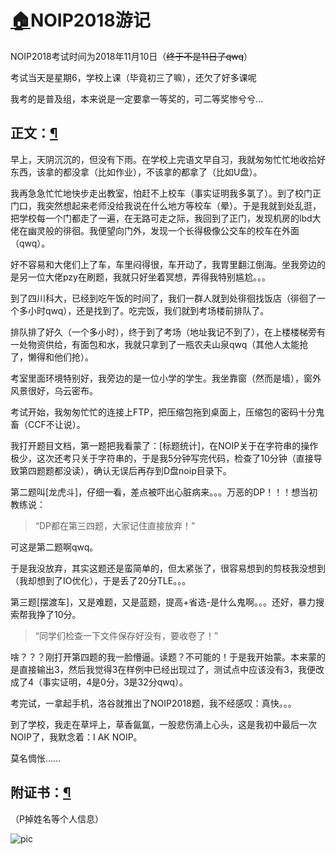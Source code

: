# [🏠](https://aaadsgfh.github.io/)NOIP2018游记
NOIP2018考试时间为2018年11月10日（~~终于不是11日了qwq~~）

考试当天是星期6，学校上课（毕竟初三了嘛），还欠了好多课呢

我考的是普及组，本来说是一定要拿一等奖的，可二等奖惨兮兮...

## 正文：[¶](https://aaadsgfh.github.io/Blogs/noip2018.html#正文)

早上，天阴沉沉的，但没有下雨。在学校上完语文早自习，我就匆匆忙忙地收拾好东西，该拿的都没拿（比如作业），不该拿的都拿了（比如U盘）。

我再急急忙忙地快步走出教室，怕赶不上校车（事实证明我多氯了）。到了校门正门口，我突然想起来老师没给我说在什么地方等校车（晕）。于是我就到处乱逛，把学校每一个门都走了一遍，在无路可走之际，我回到了正门，发现机房的lbd大佬在幽灵般的徘徊。我便望向门外，发现一个长得极像公交车的校车在外面（qwq）。

好不容易和大佬们上了车，车里闷得很，车开动了，我胃里翻江倒海。坐我旁边的是另一位大佬pzy在刷题，我就只好坐着冥想，弄得我特别尴尬。。。

到了四川科大，已经到吃午饭的时间了，我们一群人就到处徘徊找饭店（徘徊了一个多小时qwq），还是找到了。吃完饭，我们就到考场楼前排队了。

排队排了好久（一个多小时），终于到了考场（地址我记不到了），在上楼楼梯旁有一处物资供给，有面包和水，我就只拿到了一瓶农夫山泉qwq（其他人太能抢了，懒得和他们抢）。

考室里面环境特别好，我旁边的是一位小学的学生。我坐靠窗（然而是墙），窗外风景很好，乌云密布。

考试开始，我匆匆忙忙的连接上FTP，把压缩包拖到桌面上，压缩包的密码十分鬼畜（CCF不让说）。

我打开题目文档，第一题把我看蒙了：[标题统计]，在NOIP关于在字符串的操作极少，这次还考只关于字符串的，于是我5分钟写完代码，检查了10分钟（直接导致第四题题都没读），确认无误后再存到D盘noip目录下。

第二题叫[龙虎斗]，仔细一看，差点被吓出心脏病来。。。万恶的DP！！！想当初教练说：
> “DP都在第三四题，大家记住直接放弃！”

可这是第二题啊qwq。

于是我没放弃，其实这题还是蛮简单的，但太紧张了，很容易想到的剪枝我没想到（我却想到了IO优化），于是丢了20分TLE。。。

第三题[摆渡车]，又是难题，又是蓝题，提高+省选-是什么鬼啊。。。还好，暴力搜索帮我挣了10分。

> “同学们检查一下文件保存好没有，要收卷了！”

啥？？？刚打开第四题的我一脸懵逼。读题？不可能的！于是我开始蒙。本来蒙的是直接输出3，然后我觉得3在样例中已经出现过了，测试点中应该没有3，我便改成了4（事实证明，4是0分，3是32分qwq）。

考完试，一拿起手机，洛谷就推出了NOIP2018题，我不经感叹：真快。。。

到了学校，我走在草坪上，草香氤氲，一股悲伤涌上心头，这是我初中最后一次NOIP了，我默念着：I AK NOIP。

莫名惆怅……

## 附证书：[¶](https://aaadsgfh.github.io/Blogs/noip2018.html#附证书)

（P掉姓名等个人信息）

![pic](https://s2.ax1x.com/2019/02/07/ktmYM8.jpg)

